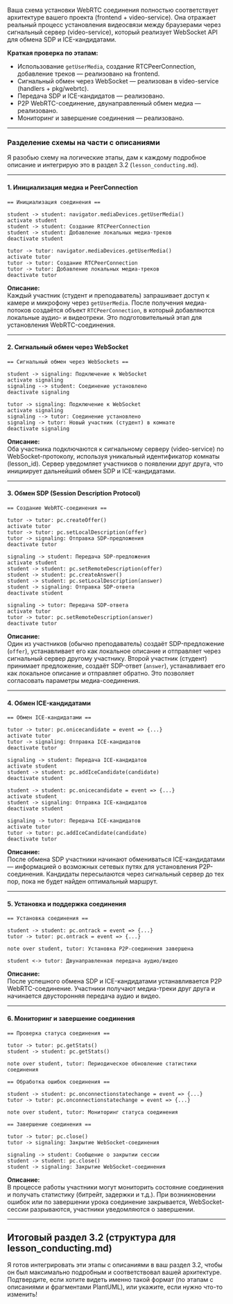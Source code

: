 Ваша схема установки WebRTC соединения полностью соответствует архитектуре вашего проекта (frontend + video-service). Она отражает реальный процесс установления видеосвязи между браузерами через сигнальный сервер (video-service), который реализует WebSocket API для обмена SDP и ICE-кандидатами.

**Краткая проверка по этапам:**
- Использование `getUserMedia`, создание RTCPeerConnection, добавление треков — реализовано на frontend.
- Сигнальный обмен через WebSocket — реализован в video-service (handlers + pkg/webrtc).
- Передача SDP и ICE-кандидатов — реализовано.
- P2P WebRTC-соединение, двунаправленный обмен медиа — реализовано.
- Мониторинг и завершение соединения — реализовано.

---

### Разделение схемы на части с описаниями

Я разобью схему на логические этапы, дам к каждому подробное описание и интегрирую это в раздел 3.2 (`lesson_conducting.md`).

---

#### 1. Инициализация медиа и PeerConnection

```plantuml
== Инициализация соединения ==

student -> student: navigator.mediaDevices.getUserMedia()
activate student
student -> student: Создание RTCPeerConnection
student -> student: Добавление локальных медиа-треков
deactivate student

tutor -> tutor: navigator.mediaDevices.getUserMedia()
activate tutor
tutor -> tutor: Создание RTCPeerConnection
tutor -> tutor: Добавление локальных медиа-треков
deactivate tutor
```

**Описание:**  
Каждый участник (студент и преподаватель) запрашивает доступ к камере и микрофону через `getUserMedia`. После получения медиа-потоков создаётся объект `RTCPeerConnection`, в который добавляются локальные аудио- и видеотреки. Это подготовительный этап для установления WebRTC-соединения.

---

#### 2. Сигнальный обмен через WebSocket

```plantuml
== Сигнальный обмен через WebSockets ==

student -> signaling: Подключение к WebSocket
activate signaling
signaling --> student: Соединение установлено
deactivate signaling

tutor -> signaling: Подключение к WebSocket
activate signaling
signaling --> tutor: Соединение установлено
signaling -> tutor: Новый участник (студент) в комнате
deactivate signaling
```

**Описание:**  
Оба участника подключаются к сигнальному серверу (video-service) по WebSocket-протоколу, используя уникальный идентификатор комнаты (lesson_id). Сервер уведомляет участников о появлении друг друга, что инициирует дальнейший обмен SDP и ICE-кандидатами.

---

#### 3. Обмен SDP (Session Description Protocol)

```plantuml
== Создание WebRTC-соединения ==

tutor -> tutor: pc.createOffer()
activate tutor
tutor -> tutor: pc.setLocalDescription(offer)
tutor -> signaling: Отправка SDP-предложения
deactivate tutor

signaling -> student: Передача SDP-предложения
activate student
student -> student: pc.setRemoteDescription(offer)
student -> student: pc.createAnswer()
student -> student: pc.setLocalDescription(answer)
student -> signaling: Отправка SDP-ответа
deactivate student

signaling -> tutor: Передача SDP-ответа
activate tutor
tutor -> tutor: pc.setRemoteDescription(answer)
deactivate tutor
```

**Описание:**  
Один из участников (обычно преподаватель) создаёт SDP-предложение (`offer`), устанавливает его как локальное описание и отправляет через сигнальный сервер другому участнику. Второй участник (студент) принимает предложение, создаёт SDP-ответ (`answer`), устанавливает его как локальное описание и отправляет обратно. Это позволяет согласовать параметры медиа-соединения.

---

#### 4. Обмен ICE-кандидатами

```plantuml
== Обмен ICE-кандидатами ==

tutor -> tutor: pc.onicecandidate = event => {...}
activate tutor
tutor -> signaling: Отправка ICE-кандидатов
deactivate tutor

signaling -> student: Передача ICE-кандидатов
activate student
student -> student: pc.addIceCandidate(candidate)
deactivate student

student -> student: pc.onicecandidate = event => {...}
activate student
student -> signaling: Отправка ICE-кандидатов
deactivate student

signaling -> tutor: Передача ICE-кандидатов
activate tutor
tutor -> tutor: pc.addIceCandidate(candidate)
deactivate tutor
```

**Описание:**  
После обмена SDP участники начинают обмениваться ICE-кандидатами — информацией о возможных сетевых путях для установления P2P-соединения. Кандидаты пересылаются через сигнальный сервер до тех пор, пока не будет найден оптимальный маршрут.

---

#### 5. Установка и поддержка соединения

```plantuml
== Установка соединения ==

student -> student: pc.ontrack = event => {...}
tutor -> tutor: pc.ontrack = event => {...}

note over student, tutor: Установка P2P-соединения завершена

student <-> tutor: Двунаправленная передача аудио/видео
```

**Описание:**  
После успешного обмена SDP и ICE-кандидатами устанавливается P2P WebRTC-соединение. Участники получают медиа-треки друг друга и начинается двусторонняя передача аудио и видео.

---

#### 6. Мониторинг и завершение соединения

```plantuml
== Проверка статуса соединения ==

tutor -> tutor: pc.getStats()
student -> student: pc.getStats()

note over student, tutor: Периодическое обновление статистики соединения

== Обработка ошибок соединения ==

student -> student: pc.onconnectionstatechange = event => {...}
tutor -> tutor: pc.onconnectionstatechange = event => {...}

note over student, tutor: Мониторинг статуса соединения

== Завершение соединения ==

tutor -> tutor: pc.close()
tutor -> signaling: Закрытие WebSocket-соединения

signaling -> student: Сообщение о закрытии сессии
student -> student: pc.close()
student -> signaling: Закрытие WebSocket-соединения
```

**Описание:**  
В процессе работы участники могут мониторить состояние соединения и получать статистику (битрейт, задержки и т.д.). При возникновении ошибок или по завершении урока соединение закрывается, WebSocket-сессии разрываются, участники уведомляются о завершении.

---

## Итоговый раздел 3.2 (структура для lesson_conducting.md)

Я готов интегрировать эти этапы с описаниями в ваш раздел 3.2, чтобы он был максимально подробным и соответствовал вашей архитектуре. Подтвердите, если хотите видеть именно такой формат (по этапам с описаниями и фрагментами PlantUML), или укажите, если нужно что-то изменить!
